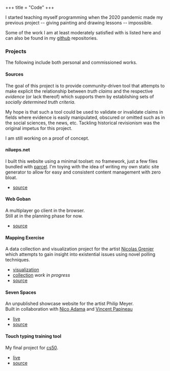 +++
title = "Code"
+++

I started teaching myself programming when the 2020 pandemic made my
previous project -- giving painting and drawing lessons -- impossible.

Some of the work I am at least moderately satisfied with is listed here
and can also be found in my [github](https://www.github.com/nilueps)
repositories.

### Projects

The following include both personal and commissioned works.

#### Sources

The goal of this project is to provide community-driven tool that attempts to make explicit the relationship between *truth claims* and the respective *evidence* (or lack thereof) which supports them by establishing sets of *socially determined truth criteria*.

My hope is that such a tool could be used to validate or invalidate claims in fields where evidence is easily manipulated, obscured or omitted such as in the social sciences, the news, etc. Tackling historical revisionism was the original impetus for this project.

I am still working on a proof of concept.

#### nilueps.net

I built this website using a minimal toolset: no framework, just a few files bundled with [parcel](https://parceljs.org). I\'m toying with the idea of writing my own static site generator to allow for easy and consistent content management with zero bloat.

- [source](https://github.com/nilueps/nilueps.net-2.0)

#### Web Goban

A multiplayer go client in the browser.\
Still at in the planning phase for now.

- [source](https://github.com/nilueps/web-goban)

#### Mapping Exercise

A data collection and visualization project for the artist [Nicolas Grenier](https://nicolasgrenier.com/) which attempts to gain insight into existential issues using novel polling techniques.

- [visualization](https://pluralism.xyz/)
- [collection](https://admiring-hypatia-5de9ec.netlify.app/) *work in progress*
- [source](https://github.com/mappingpoll)

#### Seven Spaces

An unpublished showcase website for the artist Philip Meyer.\
Built in collaboration with [Nico Adama](https://www.nico-ada.net/) and [Vincent Papineau](https://www.vincentpapineau.com/)

- [live](https://5ff755ac3bfacf410e304a95--admiring-hamilton-26cd45.netlify.app/)
- [source](https://github.com/nilueps/seven-spaces)

#### Touch typing training tool

My final project for [cs50](https://www.edx.org/course/cs50s-introduction-to-computer-science).

- [live](https://nilueps.github.io/type_trainer/)
- [source](https://github.com/nilueps/type_trainer)


